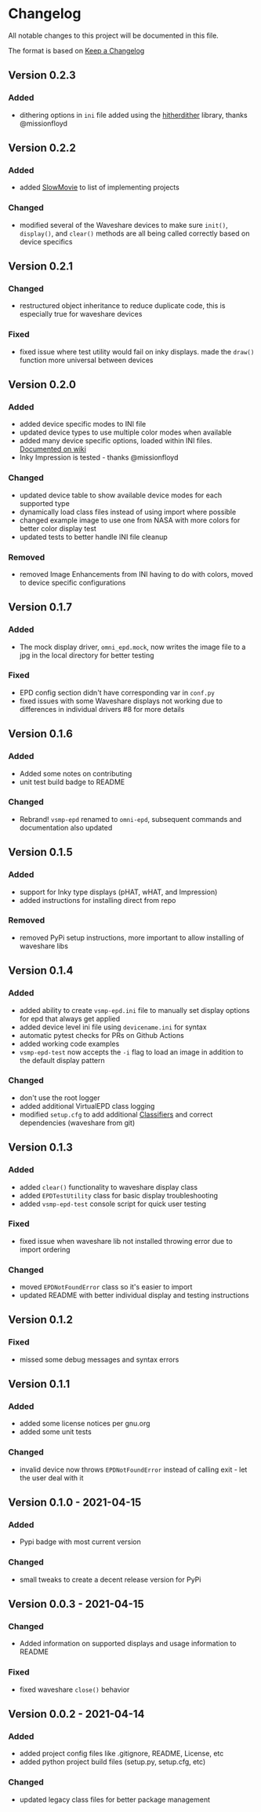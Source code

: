 # Changelog

All notable changes to this project will be documented in this file.

The format is based on [Keep a Changelog](https://keepachangelog.com/en/1.0.0/)

## Version 0.2.3

### Added

- dithering options in `ini` file added using the [hitherdither](https://github.com/hbldh/hitherdither) library, thanks @missionfloyd

## Version 0.2.2

### Added

- added [SlowMovie](https://github.com/TomWhitwell/SlowMovie) to list of implementing projects

### Changed

- modified several of the Waveshare devices to make sure `init()`, `display()`, and `clear()` methods are all being called correctly based on device specifics

## Version 0.2.1

### Changed

- restructured object inheritance to reduce duplicate code, this is especially true for waveshare devices

### Fixed

- fixed issue where test utility would fail on inky displays. made the `draw()` function more universal between devices

## Version 0.2.0

### Added

- added device specific modes to INI file
- updated device types to use multiple color modes when available
- added many device specific options, loaded within INI files. [Documented on wiki](https://github.com/robweber/omni-epd/wiki/Device-Specific-Options)
- Inky Impression is tested - thanks @missionfloyd

### Changed

- updated device table to show available device modes for each supported type
- dynamically load class files instead of using import where possible
- changed example image to use one from NASA with more colors for better color display test
- updated tests to better handle INI file cleanup

### Removed

- removed Image Enhancements from INI having to do with colors, moved to device specific configurations

## Version 0.1.7

### Added

- The mock display driver, `omni_epd.mock`, now writes the image file to a jpg in the local directory for better testing

### Fixed

- EPD config section didn't have corresponding var in `conf.py`
- fixed issues with some Waveshare displays not working due to differences in individual drivers #8 for more details

## Version 0.1.6

### Added

- Added some notes on contributing
- unit test build badge to README

### Changed

- Rebrand! `vsmp-epd` renamed to `omni-epd`, subsequent commands and documentation also updated

## Version 0.1.5

### Added

- support for Inky type displays (pHAT, wHAT, and Impression)
- added instructions for installing direct from repo

### Removed

- removed PyPi setup instructions, more important to allow installing of waveshare libs

## Version 0.1.4

### Added

- added ability to create `vsmp-epd.ini` file to manually set display options for epd that always get applied
- added device level ini file using `devicename.ini` for syntax
- automatic pytest checks for PRs on Github Actions
- added working code examples
- `vsmp-epd-test` now accepts the `-i` flag to load an image in addition to the default display pattern

### Changed

- don't use the root logger
- added additional VirtualEPD class logging
- modified `setup.cfg` to add additional [Classifiers](https://pypi.org/classifiers/) and correct dependencies (waveshare from git)

## Version 0.1.3

### Added

- added `clear()` functionality to waveshare display class
- added `EPDTestUtility` class for basic display troubleshooting
- added `vsmp-epd-test` console script for quick user testing

### Fixed

- fixed issue when waveshare lib not installed throwing error due to import ordering

### Changed

- moved `EPDNotFoundError` class so it's easier to import
- updated README with better individual display and testing instructions

## Version 0.1.2

### Fixed

- missed some debug messages and syntax errors

## Version 0.1.1

### Added

- added some license notices per gnu.org
- added some unit tests

### Changed

- invalid device now throws `EPDNotFoundError` instead of calling exit - let the user deal with it

## Version 0.1.0 - 2021-04-15

### Added

- Pypi badge with most current version

### Changed

- small tweaks to create a decent release version for PyPi

## Version 0.0.3 - 2021-04-15

### Changed

- Added information on supported displays and usage information to README

### Fixed

- fixed waveshare `close()` behavior

## Version 0.0.2 - 2021-04-14

### Added

- added project config files like .gitignore, README, License, etc
- added python project build files (setup.py, setup.cfg, etc)

### Changed

- updated legacy class files for better package management
